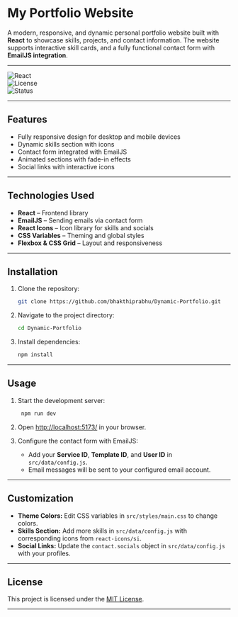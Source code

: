 # My Portfolio Website

A modern, responsive, and dynamic personal portfolio website built with **React** to showcase skills, projects, and contact information. The website supports interactive skill cards, and a fully functional contact form with **EmailJS integration**.

---

![React](https://img.shields.io/badge/React-18.2.0-blue?style=flat-square&logo=react)  
![License](https://img.shields.io/badge/License-MIT-green?style=flat-square)  
![Status](https://img.shields.io/badge/Status-Active-brightgreen?style=flat-square)


---

## Features

- Fully responsive design for desktop and mobile devices  
- Dynamic skills section with icons  
- Contact form integrated with EmailJS  
- Animated sections with fade-in effects  
- Social links with interactive icons  

---

## Technologies Used

- **React** – Frontend library  
- **EmailJS** – Sending emails via contact form  
- **React Icons** – Icon library for skills and socials  
- **CSS Variables** – Theming and global styles  
- **Flexbox & CSS Grid** – Layout and responsiveness  

---

## Installation

1. Clone the repository:
   ```bash
   git clone https://github.com/bhakthiprabhu/Dynamic-Portfolio.git
   ```

2. Navigate to the project directory:
   ```bash
   cd Dynamic-Portfolio
   ```

3. Install dependencies:
   ```bash
   npm install
   ```

---

## Usage

1. Start the development server:
   ```bash
    npm run dev
   ```

2. Open [http://localhost:5173/](http://localhost:5173/) in your browser.

3. Configure the contact form with EmailJS:
   - Add your **Service ID**, **Template ID**, and **User ID** in `src/data/config.js`.
   - Email messages will be sent to your configured email account.

---

## Customization

- **Theme Colors:** Edit CSS variables in `src/styles/main.css` to change colors.  
- **Skills Section:** Add more skills in `src/data/config.js` with corresponding icons from `react-icons/si`.  
- **Social Links:** Update the `contact.socials` object in `src/data/config.js` with your profiles.  

---

## License

This project is licensed under the [MIT License](LICENSE).  

--- 
